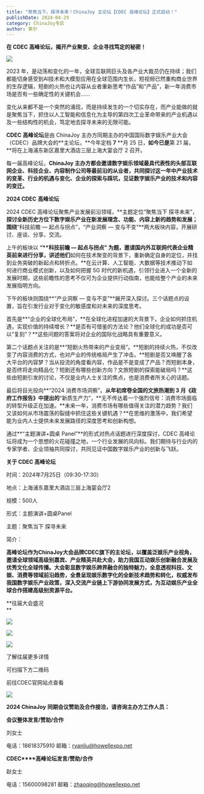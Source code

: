 ```yaml
---
title: "聚焦当下，探寻未来！ChinaJoy 主论坛【CDEC 高峰论坛】正式启动！"
publishDate: 2024-04-29
category: ChinaJoy专区
author: 莱尔
---
```


**在 CDEC 高峰论坛，揭开产业聚变、企业寻找笃定的秘密！**

![](https://ec-net-1251389766.cos.ap-shanghai.myqcloud.com/wp-content/uploads/2024/04/20240429095005588-683x1024.jpg)

2023 年，是动荡和变化的一年，全球互联网巨头及各产业大裁员仍在持续；我们都能切身感受到AI技术和大模型应用在全球范围内生长，短视频已然重构商业世界的生存逻辑，短剧的火热也让内容从业者重新思考“作品”和“产品”，新一年消费市场是否有一些确定性的关键机会……

变化从来都不是一个突然的涌现，而是持续发生的一个切实存在，而产业能做的就是聚焦当下，抓住以人工智能和信息化为主导的第四次工业革命带来的产业机遇以及一些结构性的机会，笃定地去探寻未来的无限可能。

**CDEC** **高峰论坛**是由 ChinaJoy 主办方同期主办的中国国际数字娱乐产业大会（CDEC）品牌大会的**主论坛，**今年定档 **7** **月 25 日，**如今已是**第 21 届，**将在上海浦东新区嘉里大酒店三层上海大宴会厅 2 召开。

每一届高峰论坛，**ChinaJoy 主办方都会邀请数字娱乐领域最具代表性的头部互联网企业、科技企业、内容制作公司等最前沿的从业者，共同探讨这一年中产业技术的变革、行业的机遇与变化、企业的探索与踩坑，见证数字娱乐产业的技术和内容的变迁。**

**2024 CDEC** **高峰论坛**

2024 CDEC 高峰论坛聚焦产业发展前沿领域，**主题定位“聚焦当下 探寻未来”，**探讨全新历史方位下数字娱乐产业在新发展理念、功能、内容上新的趋势和发展；围绕**“科技前瞻 — 起点与拐点”，“产业洞察 — 变与不变”**两大板块内容，开展研讨、座谈、分享、交流。

上午的板块以 **“****科技前瞻 — 起点与拐点”** 为题，邀请国内外互联网代表企业精英前来进行分享，讲述他们**如何在技术聚变的背景下，重新确定自身的定位，并找到业务突破的新起点和转折点。**在云计算、人工智能、大数据等技术推动下如何进行商业模式创新，以及如何把握 5G 时代的新机遇，引领行业进入一个全新的发展时期，这些前瞻性的思考不仅可为企业提供行动指南，也能给整个产业的未来发展指明方向。

下午的板块则围绕**“产业洞察 — 变与不变”**展开深入探讨。三个话题点的设置，旨在引发行业对于变化的敏感度和对未来的深度思考。

首先是**“企业的全球化布局”，**在全球化进程加速的大背景下，企业如何抓住机遇，实现价值的持续增长？**是否有可借鉴的方法论？他们全球化的成功是否可以“复刻”？**这些问题的答案将对企业的国际化战略具有重要意义。

第二个话题点关注的是**“短剧火热带来的产业变局”。**短剧的持续火热，不仅改变了内容消费的方式，也对产业的传统格局产生了冲击。**短剧是否又唤醒了各大平台的内容梦？当从投流的角度看内容，作品是不是变成了产品？而短剧本身，是否终将走向精品化？短剧还有哪些创新方向？文旅短剧的探索能破局吗？**这些由短剧引发的讨论，不仅是业内人士关注的焦点，也是消费者所关心的话题。

最后将目光投向**“2024 消费市场洞察”。**从年初席卷全国的文旅热潮到 3 月《政府工作报告》中提出的**“新质生产力”，**无不传达着一个强烈信号：消费市场面临的转型升级正在加速。**未来一年，消费市场有哪些值得关注的潜力趋势？我们又该如何从市场震荡的裂缝中抓住这些关键机遇？**在思维的激荡中，我们希望能为业内人士提供未来发展路径的深度思考和创新构想。

通过**“主题演讲+圆桌 Panel”**的形式对热点话题进行深度探讨，CDEC 高峰论坛将成为一个思想的火花碰撞之地，一个行业发展的风向标。我们期待与行业内的专家学者、企业领袖共同探讨，共同见证中国数字娱乐产业的创新与飞跃。

**关于 CDEC 高峰论坛**

时间：2024年7月25日（09:30-17:30）

地点：上海浦东嘉里大酒店三层上海宴会厅2

规模：500人

形式：主题演讲+圆桌Panel

主题：聚焦当下 探寻未来

简介：

**高峰论坛作为ChinaJoy大会品牌CDEC旗下的主论坛，以覆盖泛娱乐产业视角，邀请全球领域高级别嘉宾、产业精英共赴大会，助力我国互动娱乐创新融合发展及优秀文化全球传播。大会彰显数字娱乐跨界融合的独特魅力，全息透视科技、文娱、消费等领域前沿趋势，全景呈现娱乐数字化的全新技术趋势和转化，权威发布我国数字娱乐产业政策，深入交流产业链上下游协同发展方式，为互动娱乐产业全球合作搭建高级别资源平台。**

  
**往届大会盛况  
**

![](https://ec-net-1251389766.cos.ap-shanghai.myqcloud.com/wp-content/uploads/2024/04/20240429094526716.jpg)

![](https://ec-net-1251389766.cos.ap-shanghai.myqcloud.com/wp-content/uploads/2024/04/20240429094526716.jpg)

![](https://ec-net-1251389766.cos.ap-shanghai.myqcloud.com/wp-content/uploads/2024/04/20240429094526716.jpg)

了解往届更多详情

可扫描下方二维码

前往CDEC官网站点查看

![](https://ec-net-1251389766.cos.ap-shanghai.myqcloud.com/wp-content/uploads/2024/04/20240429094526716.jpg)

**2024 ChinaJoy** **同期会议赞助及合作接洽，请咨询主办方工作人员：**

**会议整体发言/赞助/合作**

刘女士

电话：18618375910 邮箱：[ryanliu@howellexpo.net](mailto:ryanliu@howellexpo.net)

**CDEC****高峰论坛发言/赞助/合作**

赵女士

电话：15600098281 邮箱：zhaoqing@howellexpo.net
